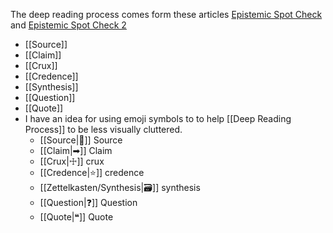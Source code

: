The deep reading process comes form these articles [Epistemic Spot Check](https://acesounderglass.com/2019/08/22/epistemic-spot-check-the-fate-of-rome-kyle-harper/) and [Epistemic Spot Check 2](https://acesounderglass.com/2019/10/24/epistemic-spot-check-the-fate-of-rome-round-2/)

- [[Source]]
- [[Claim]]
- [[Crux]]
- [[Credence]]
- [[Synthesis]]
- [[Question]]
- [[Quote]]
- I have an idea for using emoji symbols to to help [[Deep Reading Process]] to be less visually cluttered.
    - [[Source|📖]] Source
    - [[Claim|➡]] Claim
    - [[Crux|☩]] crux
    - [[Credence|⭐️]] credence
    - [[Zettelkasten/Synthesis|🗃]] synthesis
    - [[Question|❓]] Question
    - [[Quote|❝]] Quote
